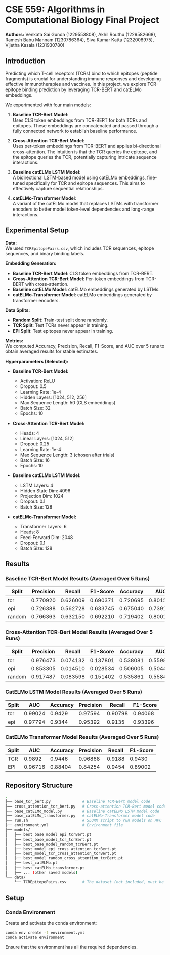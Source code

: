# CSE 559: Algorithms in Computational Biology Final Project

**Authors:** Venkata Sai Gunda (1229553808), Akhil Routhu (1229582668),  
Ramesh Babu Mannam (1230786364), Siva Kumar Katta (1232008975),  
Vijetha Kasala (1231930780)

## Introduction

Predicting which T-cell receptors (TCRs) bind to which epitopes (peptide fragments) is crucial for understanding immune responses and developing effective immunotherapies and vaccines. In this project, we explore TCR-epitope binding prediction by leveraging TCR-BERT and catELMo embeddings.

We experimented with four main models:

1. **Baseline TCR-Bert Model**:  
   Uses CLS token embeddings from TCR-BERT for both TCRs and epitopes. These embeddings are concatenated and passed through a fully connected network to establish baseline performance.

2. **Cross-Attention TCR-Bert Model**:  
   Uses per-token embeddings from TCR-BERT and applies bi-directional cross-attention. The intuition is that the TCR queries the epitope, and the epitope queries the TCR, potentially capturing intricate sequence interactions.

3. **Baseline catELMo LSTM Model**:  
   A bidirectional LSTM-based model using catELMo embeddings, fine-tuned specifically for TCR and epitope sequences. This aims to effectively capture sequential relationships.

4. **catELMo-Transformer Model**:  
   A variant of the catELMo model that replaces LSTMs with transformer encoders to better model token-level dependencies and long-range interactions.

## Experimental Setup

**Data:**  
We used `TCREpitopePairs.csv`, which includes TCR sequences, epitope sequences, and binary binding labels.

**Embedding Generation:**
- **Baseline TCR-Bert Model**: CLS token embeddings from TCR-BERT.
- **Cross-Attention TCR-Bert Model**: Per-token embeddings from TCR-BERT with cross-attention.
- **Baseline catELMo Model**: catELMo embeddings generated by LSTMs.
- **catELMo-Transformer Model**: catELMo embeddings generated by transformer encoders.

**Data Splits:**
- **Random Split**: Train-test split done randomly.
- **TCR Split**: Test TCRs never appear in training.
- **EPI Split**: Test epitopes never appear in training.

**Metrics:**  
We computed Accuracy, Precision, Recall, F1-Score, and AUC over 5 runs to obtain averaged results for stable estimates.

**Hyperparameters (Selected):**

- **Baseline TCR-Bert Model:**
  - Activation: ReLU
  - Dropout: 0.5
  - Learning Rate: 1e-4
  - Hidden Layers: [1024, 512, 256]
  - Max Sequence Length: 50 (CLS embeddings)
  - Batch Size: 32
  - Epochs: 10

- **Cross-Attention TCR-Bert Model:**
  - Heads: 4
  - Linear Layers: [1024, 512]
  - Dropout: 0.25
  - Learning Rate: 1e-4
  - Max Sequence Length: 3 (chosen after trials)
  - Batch Size: 16
  - Epochs: 10

- **Baseline catELMo LSTM Model:**
  - LSTM Layers: 4
  - Hidden State Dim: 4096
  - Projection Dim: 1024
  - Dropout: 0.1
  - Batch Size: 128

- **catELMo-Transformer Model:**
  - Transformer Layers: 6
  - Heads: 8
  - Feed-Forward Dim: 2048
  - Dropout: 0.1
  - Batch Size: 128

## Results

### Baseline TCR-Bert Model Results (Averaged Over 5 Runs)

| Split  | Precision | Recall   | F1-Score | Accuracy | AUC     |
|--------|-----------|----------|----------|----------|---------|
| tcr    | 0.770920  | 0.626009 | 0.690371 | 0.720695 | 0.801577|
| epi    | 0.726388  | 0.562728 | 0.633745 | 0.675040 | 0.739110|
| random | 0.766363  | 0.632150 | 0.692210 | 0.719402 | 0.800171|

### Cross-Attention TCR-Bert Model Results (Averaged Over 5 Runs)

| Split  | Precision | Recall   | F1-Score | Accuracy | AUC     |
|--------|---------- |----------|----------|----------|---------|
| tcr    | 0.976473  | 0.074132 | 0.137801 | 0.538081 | 0.559846|
| epi    | 0.853305  | 0.014510 | 0.028534 | 0.506005 | 0.504402|
| random | 0.917487  | 0.083598 | 0.151402 | 0.535861 | 0.558465|


### CatELMo LSTM Model Results (Averaged Over 5 Runs) 

| Split  | AUC       | Accuracy | Precision| Recall   | F1-Score|
|--------|---------- |----------|----------|----------|---------|
| tcr    | 0.99024   | 0.9429   | 0.97594  | 0.90798  | 0.94068 |
| epi    | 0.97794   | 0.9344   | 0.95392  | 0.9135   | 0.93396 |

### CatELMo Transformer Model Results (Averaged Over 5 Runs) 

| Split  | AUC       | Accuracy | Precision| Recall   | F1-Score|
|--------|---------- |----------|----------|----------|---------|
| TCR    | 0.9892    | 0.9446   | 0.96868  | 0.9188   | 0.9430  |
| EPI    | 0.96716   | 0.88404  | 0.84254  | 0.9454   | 0.89002 |


## Repository Structure

```bash
.
├── base_tcr_bert.py              # Baseline TCR-Bert model code
├── cross_attention_tcr_bert.py   # Cross-attention TCR-Bert model code
├── base_catELMo_model.py         # Baseline catELMo LSTM model code
├── base_catELMo_transformer.py   # catELMo-Transformer model code
├── run.sh                        # SLURM script to run models on HPC
├── environment.yml               # Environment file
├── models/
│   ├── best_base_model_epi_tcrBert.pt
│   ├── best_base_model_tcr_tcrBert.pt
│   ├── best_base_model_random_tcrBert.pt
│   ├── best_model_epi_cross_attention_tcrBert.pt
│   ├── best_model_tcr_cross_attention_tcrBert.pt
│   ├── best_model_random_cross_attention_tcrBert.pt
│   ├── best_catELMo.pt
│   ├── best_catELMo_transformer.pt
│   ├── ... (other saved models)
└── data/
    └── TCREpitopePairs.csv       # The dataset (not included, must be provided)

```
## Setup

### Conda Environment

Create and activate the conda environment:

```bash
conda env create -f environment.yml
conda activate environment
```

Ensure that the environment has all the required dependencies.

